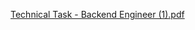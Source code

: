 [Technical Task - Backend Engineer (1).pdf](https://github.com/RootReboot/PeakTechTask/files/14432026/Technical.Task.-.Backend.Engineer.1.pdf)
